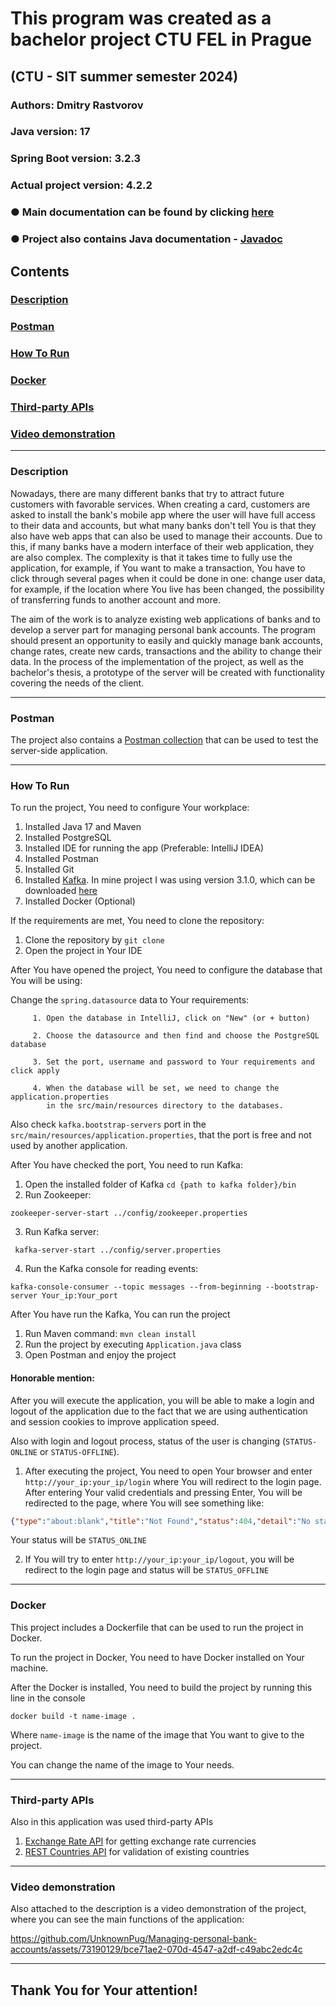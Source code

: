 # This program was created as a bachelor project CTU FEL in Prague

## (CTU - SIT summer semester 2024)

### Authors: Dmitry Rastvorov

### Java version: 17

### Spring Boot version: 3.2.3

### Actual project version: 4.2.2

### ● Main documentation can be found by clicking [here]()

### ● Project also contains Java documentation - [Javadoc](https://unknownpug.github.io/Managing-personal-bank-accounts/)

## Contents

### [Description](#description)

### [Postman](#postman)

### [How To Run](#howtorun)

### [Docker](#docker)

### [Third-party APIs](#api)

### [Video demonstration](#video)

-- -- --

### <a name="description"></a> Description

Nowadays, there are many different banks that try to attract future customers with favorable services.
When creating a card, customers are asked to install the bank's mobile app
where the user will have full access to their data and accounts, but what many banks don't tell You
is that they also have web apps that can also be used to manage their accounts.
Due to this, if many banks have a modern interface of their web application, they are also complex.
The complexity is that it takes time to fully use the application, for example, if You want to make a transaction, You
have to click through several
pages when it could be done in one: change user data, for example, if the location where You live has been changed,
the possibility of transferring funds to another account and more.

The aim of the work is to analyze existing web applications of banks and to develop a server part for managing personal
bank accounts.
The program should present an opportunity to easily and quickly manage bank accounts, change rates,
create new cards, transactions and the ability to change their data.
In the process of the implementation of the project, as well as the bachelor's thesis,
a prototype of the server will be created with functionality covering the needs of the client.
-- -- --

### <a name="postman"></a> Postman

The project also contains a [Postman collection](https://documenter.getpostman.com/view/34110793/2sA3BobY2o)
that can be used to test the server-side application.

-- -- --

### <a name="howtorun"></a> How To Run

To run the project, You need to configure Your workplace:

1) Installed Java 17 and Maven
2) Installed PostgreSQL
3) Installed IDE for running the app (Preferable: IntelliJ IDEA)
4) Installed Postman
5) Installed Git
6) Installed [Kafka](https://kafka.apache.org/quickstart).
   In mine project I was using version 3.1.0, which can be
   downloaded [here](https://archive.apache.org/dist/kafka/3.1.0/kafka_2.13-3.1.0.tgz)
7) Installed Docker (Optional)

If the requirements are met, You need to clone the repository:

1. Clone the repository by `git clone`
2. Open the project in Your IDE

After You have opened the project, You need to configure the database that You will be using:

Change the `spring.datasource` data to Your requirements:

         1. Open the database in IntelliJ, click on "New" (or + button)
         
         2. Choose the datasource and then find and choose the PostgreSQL database
         
         3. Set the port, username and password to Your requirements and click apply
         
         4. When the database will be set, we need to change the application.properties
            in the src/main/resources directory to the databases.

Also check `kafka.bootstrap-servers` port in the `src/main/resources/application.properties`, 
that the port is free and not used by another application.

After You have checked the port, You need to run Kafka:

1. Open the installed folder of Kafka `cd {path to kafka folder}/bin`
2. Run Zookeeper:

```shell
zookeeper-server-start ../config/zookeeper.properties 
```

3. Run Kafka server:

```shell
 kafka-server-start ../config/server.properties
```

4. Run the Kafka console for reading events:

```shell
kafka-console-consumer --topic messages --from-beginning --bootstrap-server Your_ip:Your_port
```

After You have run the Kafka, You can run the project

1. Run Maven command: `mvn clean install`
2. Run the project by executing `Application.java` class
3. Open Postman and enjoy the project

#### Honorable mention:

After you will execute the application, you will be able to make a login and logout
of the application due to the fact that we are using authentication and session cookies to improve application speed.

Also with login and logout process, status of the user is changing (`STATUS-ONLINE` or `STATUS-OFFLINE`).

1. After executing the project, You need to open Your browser and enter `http://your_ip:your_ip/login` where You will
redirect to the login page. After entering Your valid credentials and pressing Enter, You will be redirected to the page, where You will see something like:

```json
{"type":"about:blank","title":"Not Found","status":404,"detail":"No static resource .","instance":"/"}
```
Your status will be `STATUS_ONLINE`

2. If You will try to enter `http://your_ip:your_ip/logout`, you will be redirect to the login page and status will be `STATUS_OFFLINE`

-- -- --
### <a name="docker"></a> Docker

This project includes a Dockerfile that can be used to run the project in Docker.

To run the project in Docker, You need to have Docker installed on Your machine.

After the Docker is installed,
You need to build the project by running this line in the console 
```docker
docker build -t name-image .
```
Where `name-image` is the name of the image that You want to give to the project.

You can change the name of the image to Your needs.

-- -- --
### <a name="api"></a>Third-party APIs

Also in this application was used third-party APIs

1. [Exchange Rate API](https://app.exchangerate-api.com/dashboard) for getting exchange rate currencies
2. [REST Countries API](https://restcountries.com) for validation of existing countries
-- -- --
### <a name="video"></a> Video demonstration

Also attached to the description is a video demonstration of the project, where you can see the main functions of the application:


https://github.com/UnknownPug/Managing-personal-bank-accounts/assets/73190129/bce71ae2-070d-4547-a2df-c49abc2edc4c



-- -- --
## Thank You for Your attention!
